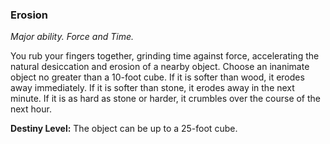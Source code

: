### Erosion

_Major ability. Force and Time._

You rub your fingers together, grinding time against force, accelerating the natural desiccation and erosion of a nearby object. Choose an inanimate object no greater than a 10-foot cube. If it is softer than wood, it erodes away immediately. If it is softer than stone, it erodes away in the next minute. If it is as hard as stone or harder, it crumbles over the course of the next hour.

**Destiny Level:**
The object can be up to a 25-foot cube.
